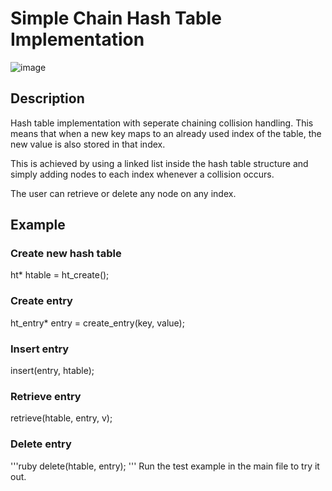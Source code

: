 # Simple Chain Hash Table Implementation
![image](https://user-images.githubusercontent.com/50047346/201488178-37becbfb-e6a9-4e38-b7b1-95f095cf2c8e.png)

## Description

Hash table implementation with seperate chaining collision handling.
This means that when a new key maps to an already used index of the table, the new value is also stored in that index.

This is achieved by using a linked list inside the hash table structure and simply adding nodes to each index whenever a collision occurs.

The user can retrieve or delete any node on any index.

## Example

### Create new hash table

ht* htable = ht_create();

### Create entry

ht_entry* entry = create_entry(key, value);

### Insert entry

insert(entry, htable);

### Retrieve entry

retrieve(htable, entry, v);

### Delete entry
'''ruby
delete(htable, entry);
'''
Run the test example in the main file to try it out.

